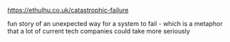 https://ethulhu.co.uk/catastrophic-failure

fun story of an unexpected way for a system to fail - which is a metaphor that a lot of current tech companies could take more seriously
